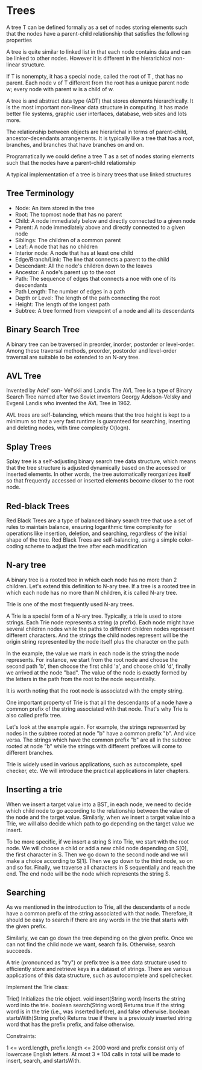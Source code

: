 # Trees

A tree T can be defined formally as a set of nodes storing elements such that the nodes have a parent-child relationship that satisfies the following properties

A tree is quite similar to linked list in that each node contains data and can be linked to other nodes. However it is different in the hierarichical non-linear structure.

If T is nonempty, it has a special node, called the root of T , that has no parent.
Each node v of T different from the root has a unique parent node w; every node with parent w is a child of w.

A tree is and abstract data type (ADT) that stores elements hierarchically. It is the most important non-linear data structure in computing. It has made better file systems, graphic user interfaces, database, web sites and lots more.

The relationship between objects are hierarichal in terms of parent-child, ancestor-decendants arrangements. It is typically like a tree that has a root, branches, and branches that have branches on and on.

Programatically we could define a tree T as a set of nodes storing elements such that the nodes have a parent-child relationship

A typical implementation of a tree is binary trees that use linked structures

## Tree Terminology

- Node: An item stored in the tree
- Root: The topmost node that has no parent
- Child: A node immediately below and directly connected to a given node
- Parent: A node immediately above and directly connected to a given node
- Siblings: The children of a common parent
- Leaf: A node that has no children
- Interior node: A node that has at least one child
- Edge/Branch/Link: The line that connects a parent to the child
- Descendant: All the node's children down to the leaves
- Ancestor: A node's parent up to the root
- Path: The sequence of edges that connects a noe with one of its descendants
- Path Length: The number of edges in a path
- Depth or Level: The length of the path connecting the root
- Height: The length of the longest path
- Subtree: A tree formed from viewpoint of a node and all its descendants

## Binary Search Tree

A binary tree can be traversed in preorder, inorder, postorder or level-order. Among these traversal methods, preorder, postorder and level-order traversal are suitable to be extended to an N-ary tree.

## AVL Tree

Invented by Adel' son- Vel'skii and Landis
The AVL Tree is a type of Binary Search Tree named after two Soviet inventors Georgy Adelson-Velsky and Evgenii Landis who invented the AVL Tree in 1962.

AVL trees are self-balancing, which means that the tree height is kept to a minimum so that a very fast runtime is guaranteed for searching, inserting and deleting nodes, with time complexity O(logn).

## Splay Trees

Splay tree is a self-adjusting binary search tree data structure, which means that the tree structure is adjusted dynamically based on the accessed or inserted elements. In other words, the tree automatically reorganizes itself so that frequently accessed or inserted elements become closer to the root node.

## Red-black Trees

Red Black Trees are a type of balanced binary search tree that use a set of rules to maintain balance, ensuring logarithmic time complexity for operations like insertion, deletion, and searching, regardless of the initial shape of the tree. Red Black Trees are self-balancing, using a simple color-coding scheme to adjust the tree after each modification

## N-ary tree

A binary tree is a rooted tree in which each node has no more than 2 children. Let's extend this definition to N-ary tree. If a tree is a rooted tree in which each node has no more than N children, it is called N-ary tree.

Trie is one of the most frequently used N-ary trees.

A Trie is a special form of a N-ary tree. Typically, a trie is used to store strings. Each Trie node represents a string (a prefix). Each node might have several children nodes while the paths to different children nodes represent different characters. And the strings the child nodes represent will be the origin string represented by the node itself plus the character on the path

In the example, the value we mark in each node is the string the node represents. For instance, we start from the root node and choose the second path 'b', then choose the first child 'a', and choose child 'd', finally we arrived at the node "bad". The value of the node is exactly formed by the letters in the path from the root to the node sequentially.

It is worth noting that the root node is associated with the empty string.

One important property of Trie is that all the descendants of a node have a common prefix of the string associated with that node. That's why Trie is also called prefix tree.

Let's look at the example again. For example, the strings represented by nodes in the subtree rooted at node "b" have a common prefix "b". And vice versa. The strings which have the common prefix "b" are all in the subtree rooted at node "b" while the strings with different prefixes will come to different branches.

Trie is widely used in various applications, such as autocomplete, spell checker, etc. We will introduce the practical applications in later chapters.

## Inserting a trie

When we insert a target value into a BST, in each node, we need to decide which child node to go according to the relationship between the value of the node and the target value. Similarly, when we insert a target value into a Trie, we will also decide which path to go depending on the target value we insert.

To be more specific, if we insert a string S into Trie, we start with the root node. We will choose a child or add a new child node depending on S[0], the first character in S. Then we go down to the second node and we will make a choice according to S[1]. Then we go down to the third node, so on and so for. Finally, we traverse all characters in S sequentially and reach the end. The end node will be the node which represents the string S.

## Searching

As we mentioned in the introduction to Trie, all the descendants of a node have a common prefix of the string associated with that node. Therefore, it should be easy to search if there are any words in the trie that starts with the given prefix.

Similarly, we can go down the tree depending on the given prefix. Once we can not find the child node we want, search fails. Otherwise, search succeeds.

A trie (pronounced as "try") or prefix tree is a tree data structure used to efficiently store and retrieve keys in a dataset of strings. There are various applications of this data structure, such as autocomplete and spellchecker.

Implement the Trie class:

Trie() Initializes the trie object.
void insert(String word) Inserts the string word into the trie.
boolean search(String word) Returns true if the string word is in the trie (i.e., was inserted before), and false otherwise.
boolean startsWith(String prefix) Returns true if there is a previously inserted string word that has the prefix prefix, and false otherwise.

Constraints:

1 <= word.length, prefix.length <= 2000
word and prefix consist only of lowercase English letters.
At most 3 * 104 calls in total will be made to insert, search, and startsWith.
